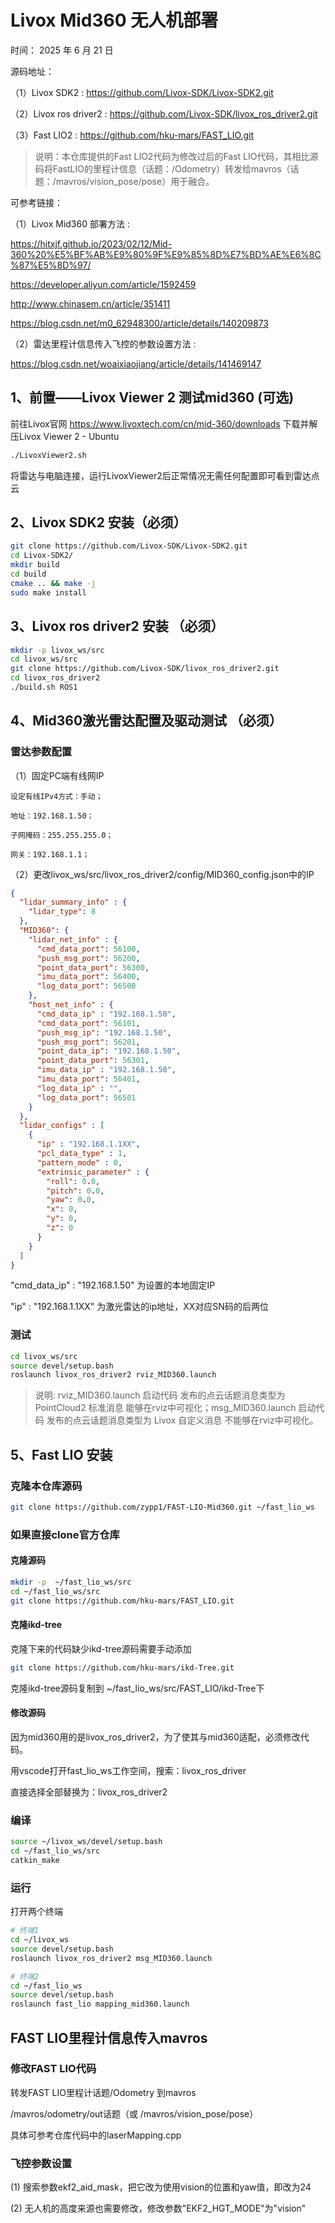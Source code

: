 # Livox Mid360 无人机部署
时间： 2025 年 6 月 21 日

源码地址：

（1）Livox SDK2 : https://github.com/Livox-SDK/Livox-SDK2.git

（2）Livox ros driver2 : https://github.com/Livox-SDK/livox_ros_driver2.git

（3）Fast LIO2 : https://github.com/hku-mars/FAST_LIO.git

> 说明：本仓库提供的Fast LIO2代码为修改过后的Fast LIO代码，其相比源码将FastLIO的里程计信息（话题：/Odometry）转发给mavros（话题：/mavros/vision_pose/pose）用于融合。

可参考链接：

（1）Livox Mid360 部署方法 : 

https://hitxjf.github.io/2023/02/12/Mid-360%20%E5%BF%AB%E9%80%9F%E9%85%8D%E7%BD%AE%E6%8C%87%E5%8D%97/

https://developer.aliyun.com/article/1592459

http://www.chinasem.cn/article/351411

https://blog.csdn.net/m0_62948300/article/details/140209873

（2）雷达里程计信息传入飞控的参数设置方法 : 

https://blog.csdn.net/woaixiaojiang/article/details/141469147


## 1、前置——Livox Viewer 2 测试mid360 (可选)

前往Livox官网 https://www.livoxtech.com/cn/mid-360/downloads 下载并解压Livox Viewer 2 - Ubuntu

```bash 
./LivoxViewer2.sh
```

将雷达与电脑连接，运行LivoxViewer2后正常情况无需任何配置即可看到雷达点云

## 2、Livox SDK2 安装（必须）

``` bash 
git clone https://github.com/Livox-SDK/Livox-SDK2.git
cd Livox-SDK2/
mkdir build
cd build
cmake .. && make -j
sudo make install
```

## 3、Livox ros driver2 安装 （必须）

```bash
mkdir -p livox_ws/src
cd livox_ws/src
git clone https://github.com/Livox-SDK/livox_ros_driver2.git
cd livox_ros_driver2
./build.sh ROS1
```

## 4、Mid360激光雷达配置及驱动测试 （必须）
### 雷达参数配置
（1）固定PC端有线网IP

    设定有线IPv4方式：手动；
    
    地址：192.168.1.50；
    
    子网掩码：255.255.255.0；
    
    网关：192.168.1.1；

（2）更改livox_ws/src/livox_ros_driver2/config/MID360_config.json中的IP
```json
{
  "lidar_summary_info" : {
    "lidar_type": 8
  },
  "MID360": {
    "lidar_net_info" : {
      "cmd_data_port": 56100,
      "push_msg_port": 56200,
      "point_data_port": 56300,
      "imu_data_port": 56400,
      "log_data_port": 56500
    },
    "host_net_info" : {
      "cmd_data_ip" : "192.168.1.50",
      "cmd_data_port": 56101,
      "push_msg_ip": "192.168.1.50",
      "push_msg_port": 56201,
      "point_data_ip": "192.168.1.50",
      "point_data_port": 56301,
      "imu_data_ip" : "192.168.1.50",
      "imu_data_port": 56401,
      "log_data_ip" : "",
      "log_data_port": 56501
    }
  },
  "lidar_configs" : [
    {
      "ip" : "192.168.1.1XX",
      "pcl_data_type" : 1,
      "pattern_mode" : 0,
      "extrinsic_parameter" : {
        "roll": 0.0,
        "pitch": 0.0,
        "yaw": 0.0,
        "x": 0,
        "y": 0,
        "z": 0
      }
    }
  ]
}
```

"cmd_data_ip" : "192.168.1.50" 为设置的本地固定IP

"ip" : "192.168.1.1XX" 为激光雷达的ip地址，XX对应SN码的后两位


### 测试

```bash 
cd livox_ws/src
source devel/setup.bash
roslaunch livox_ros_driver2 rviz_MID360.launch
```

> 说明: rviz_MID360.launch 启动代码 发布的点云话题消息类型为 PointCloud2 标准消息 能够在rviz中可视化；msg_MID360.launch 启动代码 发布的点云话题消息类型为 Livox 自定义消息 不能够在rviz中可视化。

## 5、Fast LIO 安装

### 克隆本仓库源码
```bash 
git clone https://github.com/zypp1/FAST-LIO-Mid360.git ~/fast_lio_ws
```

### 如果直接clone官方仓库

#### 克隆源码

```bash
mkdir -p  ~/fast_lio_ws/src
cd ~/fast_lio_ws/src
git clone https://github.com/hku-mars/FAST_LIO.git
```



#### 克隆ikd-tree

克隆下来的代码缺少ikd-tree源码需要手动添加
```bash
git clone https://github.com/hku-mars/ikd-Tree.git
```
克隆ikd-tree源码复制到 ~/fast_lio_ws/src/FAST_LIO/ikd-Tree下


#### 修改源码
因为mid360用的是livox_ros_driver2，为了使其与mid360适配，必须修改代码。

用vscode打开fast_lio_ws工作空间，搜索：livox_ros_driver

直接选择全部替换为：livox_ros_driver2

### 编译
```bash 
source ~/livox_ws/devel/setup.bash
cd ~/fast_lio_ws/src
catkin_make
```

### 运行

打开两个终端
```bash
# 终端1
cd ~/livox_ws
source devel/setup.bash
roslaunch livox_ros_driver2 msg_MID360.launch
```
```bash
# 终端2
cd ~/fast_lio_ws
source devel/setup.bash
roslaunch fast_lio mapping_mid360.launch
```

## FAST LIO里程计信息传入mavros

### 修改FAST LIO代码
转发FAST LIO里程计话题/Odometry 到mavros 

/mavros/odometry/out话题（或 /mavros/vision_pose/pose）

具体可参考仓库代码中的laserMapping.cpp


### 飞控参数设置

(1) 搜索参数ekf2_aid_mask，把它改为使用vision的位置和yaw值，即改为24

(2) 无人机的高度来源也需要修改，修改参数"EKF2_HGT_MODE"为"vision"
